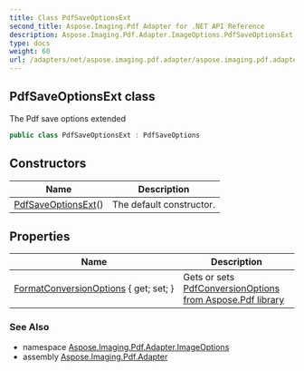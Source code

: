 ```yaml
---
title: Class PdfSaveOptionsExt
second_title: Aspose.Imaging.Pdf Adapter for .NET API Reference
description: Aspose.Imaging.Pdf.Adapter.ImageOptions.PdfSaveOptionsExt class. The Pdf save options extended
type: docs
weight: 60
url: /adapters/net/aspose.imaging.pdf.adapter/aspose.imaging.pdf.adapter.imageoptions/pdfsaveoptionsext/
---
```

## PdfSaveOptionsExt class

The Pdf save options extended

```csharp
public class PdfSaveOptionsExt : PdfSaveOptions
```

## Constructors

| Name | Description |
| --- | --- |
| [PdfSaveOptionsExt](pdfsaveoptionsext/)() | The default constructor. |

## Properties

| Name | Description |
| --- | --- |
| [FormatConversionOptions](../../aspose.imaging.pdf.adapter.imageoptions/pdfsaveoptionsext/formatconversionoptions/) { get; set; } | Gets or sets [PdfConversionOptions from Aspose.Pdf library](https://reference.aspose.com/pdf/net/aspose.pdf/pdfformatconversionoptions/pdfformatconversionoptions/) |

### See Also

* namespace [Aspose.Imaging.Pdf.Adapter.ImageOptions](../../aspose.imaging.pdf.adapter.imageoptions/)
* assembly [Aspose.Imaging.Pdf.Adapter](../../)



